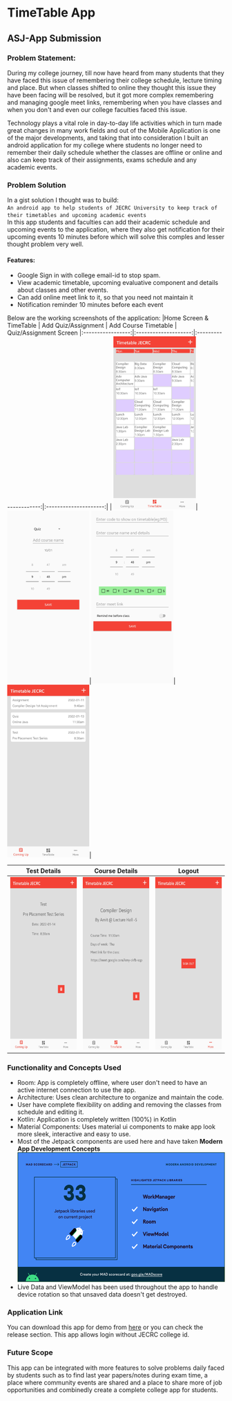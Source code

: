 # TimeTable App

## ASJ-App Submission

### Problem Statement:

During my college journey, till now have heard from many students that they have faced this issue of remembering their college schedule, lecture timing and place. But when classes shifted to online they thought this issue they have been facing will be resolved, but it got more complex remembering and managing google meet links, remembering when you have classes and when you don't and even our college faculties faced this issue. </p>
Technology plays a vital role in day-to-day life activities which in turn made great changes in many work fields and out of the Mobile Application is one of the major developments, and taking that into consideration I built an android application for my college where students no longer need to remember their daily schedule whether the classes are offline or online and also can keep track of their assignments, exams schedule and any academic events.

### Problem Solution
 In a gist solution I thought was to build:</br>
 `An android app to help students of JECRC University to keep track of their timetables and upcoming academic events`</br>
 In this app students and faculties can add their academic schedule and upcoming events to the application, where they also get notification for their upcoming events 10 minutes before which will solve this comples and lesser thought problem very well.
#### Features: 
- Google Sign in with college email-id to stop spam.
- View academic timetable, upcoming evaluative component and details about classes and other events.
- Can add online meet link to it, so that you need not maintain it
- Notification reminder 10 minutes before each event

 Below are the working screenshots of the application:
 |Home Screen & TimeTable | Add Quiz/Assignment  | Add Course Timetable | Quiz/Assignment Screen
|:-----------------:|:--------------------:|:---------------------:|:---------------------:|
| <img src="https://raw.githubusercontent.com/Iltwats/TimetableApp/master/assets/6.jpg" height="400"/>|<img src="https://raw.githubusercontent.com/Iltwats/TimetableApp/master/assets/1.jpg" height="400"/>|<img src="https://raw.githubusercontent.com/Iltwats/TimetableApp/master/assets/3.jpg" height="400"/>| <img src="https://raw.githubusercontent.com/Iltwats/TimetableApp/master/assets/4.jpg" height="400"/>|

| Test Details | Course Details  | Logout
|:-----------------:|:--------------------:| :----------------------:|
| <img src="https://raw.githubusercontent.com/Iltwats/TimetableApp/master/assets/5.jpg" height="400"/>|<img src="https://raw.githubusercontent.com/Iltwats/TimetableApp/master/assets/7.jpg" height="400"/>| <img src="https://raw.githubusercontent.com/Iltwats/TimetableApp/master/assets/2.jpg" height="400"/>|

### Functionality and Concepts Used
- Room: App is completely offline, where user don't need to have an active internet connection to use the app.
- Architecture: Uses clean architecture to organize and maintain the code.
- User have complete flexibility on adding and removing the classes from schedule and editing it.
- Kotlin: Application is completely written (100%) in Kotlin
- Material Components: Uses material ui components to make app look more sleek, interactive and easy to use.
- Most of the Jetpack components are used here and have taken **Modern App Development Concepts**
  <img src="https://raw.githubusercontent.com/Iltwats/TimetableApp/master/assets/jetpack.png" height="300"/>
- Live Data and ViewModel has been used throughout the app to handle device rotation so that unsaved data doesn't get destroyed.

### Application Link 
You can download this app for demo from [here](https://github.com/Iltwats/TimetableApp/raw/master/app/build/outputs/apk/debug/app-debug.apk) or you can check the release section. This app allows login without JECRC college id.

### Future Scope
This app can be integrated with more features to solve problems daily faced by students such as to find last year papers/notes during exam time, a place where community events are shared and a place to share more of job opportunities and combinedly create a complete college app for students.




